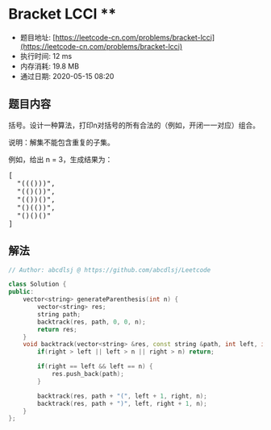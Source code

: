 # Bracket LCCI **
- 题目地址: [https://leetcode-cn.com/problems/bracket-lcci](https://leetcode-cn.com/problems/bracket-lcci)
- 执行时间: 12 ms
- 内存消耗: 19.8 MB
- 通过日期: 2020-05-15 08:20

## 题目内容
<p>括号。设计一种算法，打印n对括号的所有合法的（例如，开闭一一对应）组合。</p>

<p>说明：解集不能包含重复的子集。</p>

<p>例如，给出 n = 3，生成结果为：</p>

<pre>
[
  "((()))",
  "(()())",
  "(())()",
  "()(())",
  "()()()"
]
</pre>


## 解法
```cpp
// Author: abcdlsj @ https://github.com/abcdlsj/Leetcode

class Solution {
public:
    vector<string> generateParenthesis(int n) {
        vector<string> res;
        string path;
        backtrack(res, path, 0, 0, n);
        return res;
    }
    void backtrack(vector<string> &res, const string &path, int left, int right, int n) {
        if(right > left || left > n || right > n) return;

        if(right == left && left == n) {
            res.push_back(path);
        }

        backtrack(res, path + "(", left + 1, right, n);
        backtrack(res, path + ")", left, right + 1, n);
    }
};

```